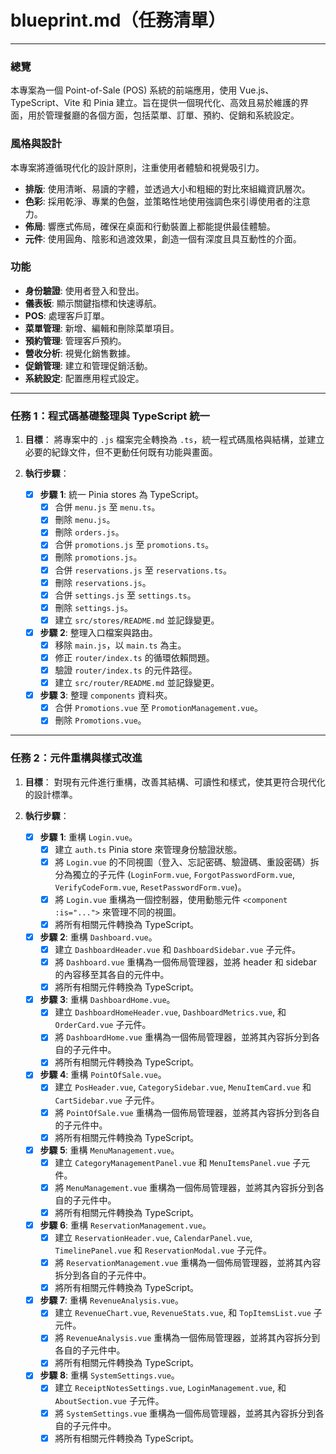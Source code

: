 # blueprint.md（任務清單）

---

### 總覽

本專案為一個 Point-of-Sale (POS) 系統的前端應用，使用 Vue.js、TypeScript、Vite 和 Pinia 建立。旨在提供一個現代化、高效且易於維護的界面，用於管理餐廳的各個方面，包括菜單、訂單、預約、促銷和系統設定。

### 風格與設計

本專案將遵循現代化的設計原則，注重使用者體驗和視覺吸引力。

*   **排版**: 使用清晰、易讀的字體，並透過大小和粗細的對比來組織資訊層次。
*   **色彩**: 採用乾淨、專業的色盤，並策略性地使用強調色來引導使用者的注意力。
*   **佈局**: 響應式佈局，確保在桌面和行動裝置上都能提供最佳體驗。
*   **元件**: 使用圓角、陰影和過渡效果，創造一個有深度且具互動性的介面。

### 功能

*   **身份驗證**: 使用者登入和登出。
*   **儀表板**: 顯示關鍵指標和快速導航。
*   **POS**: 處理客戶訂單。
*   **菜單管理**: 新增、編輯和刪除菜單項目。
*   **預約管理**: 管理客戶預約。
*   **營收分析**: 視覺化銷售數據。
*   **促銷管理**: 建立和管理促銷活動。
*   **系統設定**: 配置應用程式設定。

---

### 任務 1：程式碼基礎整理與 TypeScript 統一

1.  **目標**：
    將專案中的 `.js` 檔案完全轉換為 `.ts`，統一程式碼風格與結構，並建立必要的紀錄文件，但不更動任何既有功能與畫面。

2.  **執行步驟**：
    *   [x] **步驟 1**: 統一 Pinia stores 為 TypeScript。
        *   [x] 合併 `menu.js` 至 `menu.ts`。
        *   [x] 刪除 `menu.js`。
        *   [x] 刪除 `orders.js`。
        *   [x] 合併 `promotions.js` 至 `promotions.ts`。
        *   [x] 刪除 `promotions.js`。
        *   [x] 合併 `reservations.js` 至 `reservations.ts`。
        *   [x] 刪除 `reservations.js`。
        *   [x] 合併 `settings.js` 至 `settings.ts`。
        *   [x] 刪除 `settings.js`。
        *   [x] 建立 `src/stores/README.md` 並記錄變更。
    *   [x] **步驟 2**: 整理入口檔案與路由。
        *   [x] 移除 `main.js`，以 `main.ts` 為主。
        *   [x] 修正 `router/index.ts` 的循環依賴問題。
        *   [x] 驗證 `router/index.ts` 的元件路徑。
        *   [x] 建立 `src/router/README.md` 並記錄變更。
    *   [x] **步驟 3**: 整理 `components` 資料夾。
        *   [x] 合併 `Promotions.vue` 至 `PromotionManagement.vue`。
        *   [x] 刪除 `Promotions.vue`。

---

### 任務 2：元件重構與樣式改進

1.  **目標**：
    對現有元件進行重構，改善其結構、可讀性和樣式，使其更符合現代化的設計標準。

2.  **執行步驟**：
    *   [x] **步驟 1**: 重構 `Login.vue`。
        *   [x] 建立 `auth.ts` Pinia store 來管理身份驗證狀態。
        *   [x] 將 `Login.vue` 的不同視圖（登入、忘記密碼、驗證碼、重設密碼）拆分為獨立的子元件 (`LoginForm.vue`, `ForgotPasswordForm.vue`, `VerifyCodeForm.vue`, `ResetPasswordForm.vue`)。
        *   [x] 將 `Login.vue` 重構為一個控制器，使用動態元件 `<component :is="...">` 來管理不同的視圖。
        *   [x] 將所有相關元件轉換為 TypeScript。
    *   [x] **步驟 2**: 重構 `Dashboard.vue`。
        *   [x] 建立 `DashboardHeader.vue` 和 `DashboardSidebar.vue` 子元件。
        *   [x] 將 `Dashboard.vue` 重構為一個佈局管理器，並將 header 和 sidebar 的內容移至其各自的元件中。
        *   [x] 將所有相關元件轉換為 TypeScript。
    *   [x] **步驟 3**: 重構 `DashboardHome.vue`。
        *   [x] 建立 `DashboardHomeHeader.vue`, `DashboardMetrics.vue`, 和 `OrderCard.vue` 子元件。
        *   [x] 將 `DashboardHome.vue` 重構為一個佈局管理器，並將其內容拆分到各自的子元件中。
        *   [x] 將所有相關元件轉換為 TypeScript。
    *   [x] **步驟 4**: 重構 `PointOfSale.vue`。
        *   [x] 建立 `PosHeader.vue`, `CategorySidebar.vue`, `MenuItemCard.vue` 和 `CartSidebar.vue` 子元件。
        *   [x] 將 `PointOfSale.vue` 重構為一個佈局管理器，並將其內容拆分到各自的子元件中。
        *   [x] 將所有相關元件轉換為 TypeScript。
    *   [x] **步驟 5**: 重構 `MenuManagement.vue`。
        *   [x] 建立 `CategoryManagementPanel.vue` 和 `MenuItemsPanel.vue` 子元件。
        *   [x] 將 `MenuManagement.vue` 重構為一個佈局管理器，並將其內容拆分到各自的子元件中。
        *   [x] 將所有相關元件轉換為 TypeScript。
    *   [x] **步驟 6**: 重構 `ReservationManagement.vue`。
        *   [x] 建立 `ReservationHeader.vue`, `CalendarPanel.vue`, `TimelinePanel.vue` 和 `ReservationModal.vue` 子元件。
        *   [x] 將 `ReservationManagement.vue` 重構為一個佈局管理器，並將其內容拆分到各自的子元件中。
        *   [x] 將所有相關元件轉換為 TypeScript。
    *   [x] **步驟 7**: 重構 `RevenueAnalysis.vue`。
        *   [x] 建立 `RevenueChart.vue`, `RevenueStats.vue`, 和 `TopItemsList.vue` 子元件。
        *   [x] 將 `RevenueAnalysis.vue` 重構為一個佈局管理器，並將其內容拆分到各自的子元件中。
        *   [x] 將所有相關元件轉換為 TypeScript。
    *   [x] **步驟 8**: 重構 `SystemSettings.vue`。
        *   [x] 建立 `ReceiptNotesSettings.vue`, `LoginManagement.vue`, 和 `AboutSection.vue` 子元件。
        *   [x] 將 `SystemSettings.vue` 重構為一個佈局管理器，並將其內容拆分到各自的子元件中。
        *   [x] 將所有相關元件轉換為 TypeScript。
